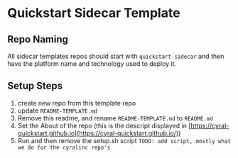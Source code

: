 # Quickstart Sidecar Template

## Repo Naming 

All sidecar templates repos should start with `quickstart-sidecar` and then have the platform name and technology used to deploy it. 

## Setup Steps

1) create new repo from this template repo
2) update `README-TEMPLATE.md` 
3) Remove this readme, and rename   `README-TEMPLATE.md` to `README.md`
4) Set the About of the repo (this is the descript displayed in [https://cyral-quickstart.github.io](https://cyral-quickstart.github.io/))
5) Run and then remove the setup.sh script `TODO: add script, mostly what we do for the cyralinc repo's`
